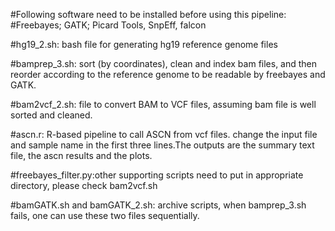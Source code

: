 #Following software need to be installed before using this pipeline: 
#Freebayes; GATK; Picard Tools, SnpEff, falcon

#hg19_2.sh: bash file for generating hg19 reference genome files

#bamprep_3.sh: sort (by coordinates), clean and index bam files, and then reorder according to the reference genome to be readable by freebayes and GATK. 

#bam2vcf_2.sh: file to convert BAM to VCF files, assuming bam file is well sorted and cleaned.

#ascn.r: R-based pipeline to call ASCN from vcf files. change the input file and sample name in the first three lines.The outputs are the summary text file, the ascn results and the plots.

#freebayes_filter.py:other supporting scripts need to put in appropriate directory, please check bam2vcf.sh

#bamGATK.sh and bamGATK_2.sh: archive scripts, when bamprep_3.sh fails, one can use these two files sequentially. 

